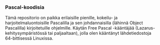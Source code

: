 ### Pascal-koodisia
Tämä repositorio on paikka erilaisille pienille, kokeilu- ja harjoitelmaluontoisille Pascalilla ja sen johdannaisilla (lähinnä Object Pascalilla) kirjoitetuille ohjelmille. Käytän Free Pascal -kääntäjää (Lazarus-kehitysympäristössä tai paljaaltaan), jolla olen kääntänyt lähdetiedostoja 64-bittisessä Linuxissa.
